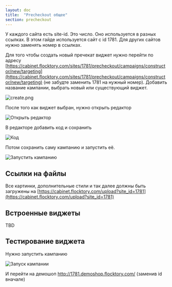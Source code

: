 ```yaml
---
layout: doc
title:  "Precheckout общее"
section: precheckout
---
```


У каждого сайта есть site-id. Это число. Оно используется в разных ссылках. В этом гайде используется сайт с id 1781. Для других сайтов нужно заменять номер в ссылках.

Для того чтобы создать новый пречекат виджет нужно перейти по адресу [https://cabinet.flocktory.com/sites/1781/precheckout/campaigns/constructor/new/targeting](https://cabinet.flocktory.com/sites/1781/precheckout/campaigns/constructor/new/targeting) (не забудте заменить 1781 на нужный номер).
Добавить название кампании, выбрать новый или существующий виджет.

![create.png](https://assets.flocktory.com/uploads/clients/1791/cf81006a-f05f-4bf9-84c0-aead1ab94412_11CDB81B7DCEE203BB35EACE8312C5C2.png)

После того как виджет выбран, нужно открыть редактор

![Открыть редактор](https://assets.flocktory.com/uploads/clients/1791/11f78b57-a7c0-4c7c-8b78-e06bca6eb4b5_B3606698843B4864BD86D146ECE0E126.png)

В редакторе добавить код и сохранить

![Код](https://assets.flocktory.com/uploads/clients/1791/77e5fe42-8d4e-4c85-b777-f9b0484fc778_E71E79AEF9AD8EA79B053348589C7E5E.png)

Потом сохранить саму кампанию и запустить её.

![Запустить кампанию](https://assets.flocktory.com/uploads/clients/1791/d897ae15-8233-4a9a-90f3-7cf3f05ecca0_BF2876698375CBBEFF3B21F25E9FCDD1.png)

## Ссылки на файлы
Все картинки, дополнительные стили и так далее должны быть загружены на [https://cabinet.flocktory.com/upload?site_id=1781](https://cabinet.flocktory.com/upload?site_id=1781)

## Встроенные виджеты
TBD

## Тестирование виджета
Нужно запустить кампанию

![Запуск кампании](https://assets.flocktory.com/uploads/clients/1791/94dfbb3d-bb9b-45f3-b549-ffdc19063f9a_74F6DF609CBED07A6290B2909DAD225C.png)

И перейти на демошоп <http://1781.demoshop.flocktory.com/> (заменив id вначале)
